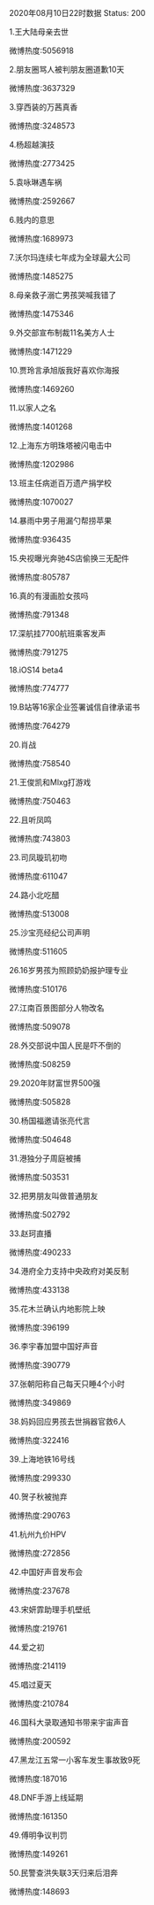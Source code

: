 2020年08月10日22时数据
Status: 200

1.王大陆母亲去世

微博热度:5056918

2.朋友圈骂人被判朋友圈道歉10天

微博热度:3637329

3.穿西装的万茜真香

微博热度:3248573

4.杨超越演技

微博热度:2773425

5.袁咏琳遇车祸

微博热度:2592667

6.贱内的意思

微博热度:1689973

7.沃尔玛连续七年成为全球最大公司

微博热度:1485275

8.母亲救子溺亡男孩哭喊我错了

微博热度:1475346

9.外交部宣布制裁11名美方人士

微博热度:1471229

10.贾玲言承旭版我好喜欢你海报

微博热度:1469260

11.以家人之名

微博热度:1401268

12.上海东方明珠塔被闪电击中

微博热度:1202986

13.班主任病逝百万遗产捐学校

微博热度:1070027

14.暴雨中男子用漏勺帮捞苹果

微博热度:936435

15.央视曝光奔驰4S店偷换三无配件

微博热度:805787

16.真的有漫画脸女孩吗

微博热度:791348

17.深航挂7700航班乘客发声

微博热度:791275

18.iOS14 beta4

微博热度:774777

19.B站等16家企业签署诚信自律承诺书

微博热度:764279

20.肖战

微博热度:758540

21.王俊凯和Mlxg打游戏

微博热度:750463

22.且听凤鸣

微博热度:743803

23.司凤璇玑初吻

微博热度:611047

24.路小北吃醋

微博热度:513008

25.沙宝亮经纪公司声明

微博热度:511605

26.16岁男孩为照顾奶奶报护理专业

微博热度:510176

27.江南百景图部分人物改名

微博热度:509078

28.外交部说中国人民是吓不倒的

微博热度:508259

29.2020年财富世界500强

微博热度:505828

30.杨国福邀请张亮代言

微博热度:504648

31.港独分子周庭被捕

微博热度:503531

32.把男朋友叫做普通朋友

微博热度:502792

33.赵珂直播

微博热度:490233

34.港府全力支持中央政府对美反制

微博热度:433138

35.花木兰确认内地影院上映

微博热度:396199

36.李宇春加盟中国好声音

微博热度:390779

37.张朝阳称自己每天只睡4个小时

微博热度:349869

38.妈妈回应男孩去世捐器官救6人

微博热度:322416

39.上海地铁16号线

微博热度:299330

40.贺子秋被抛弃

微博热度:290763

41.杭州九价HPV

微博热度:272856

42.中国好声音发布会

微博热度:237678

43.宋妍霏助理手机壁纸

微博热度:219761

44.爱之初

微博热度:214119

45.唱过夏天

微博热度:210784

46.国科大录取通知书带来宇宙声音

微博热度:200592

47.黑龙江五常一小客车发生事故致9死

微博热度:187016

48.DNF手游上线延期

微博热度:161350

49.傅明争议判罚

微博热度:149261

50.民警查洪失联3天归来后泪奔

微博热度:148693

